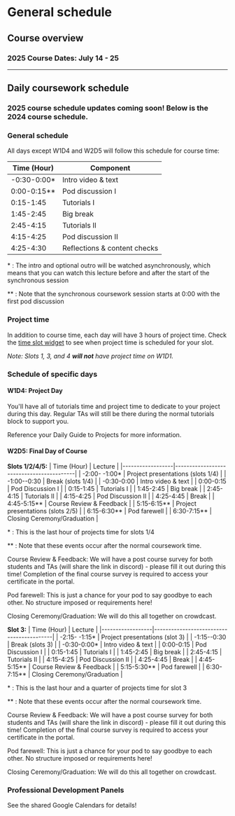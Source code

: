 # General schedule

## Course overview
### 2025 Course Dates: July 14 - 25 
----

## Daily coursework schedule
### 2025 course schedule updates coming soon! Below is the 2024 course schedule. 

### General schedule
All days except W1D4 and W2D5 will follow this schedule for course time:
 
|    Time (Hour)   |    Component                          |
|------------------|---------------------------------------|
|   -0:30-0:00\*   |    Intro video & text                 |
|    0:00-0:15\**  |    Pod discussion I                   |
|    0:15-1:45     |    Tutorials I                        |
|    1:45-2:45     |    Big break                          |
|    2:45-4:15     |    Tutorials II                       |
|    4:15-4:25     |    Pod discussion II                  |
|    4:25-4:30     |    Reflections & content checks       |    

\* : The intro and optional outro will be watched asynchronously, which means that you can watch this lecture before and after the start of the synchronous session

\** : Note that the synchronous coursework session starts at 0:00 with the first pod discussion

### Project time
In addition to course time, each day will have 3 hours of project time. Check the [time slot widget](https://neuromatchacademy.github.io/widgets/tz.html) to see when project time is scheduled for your slot.

*Note: Slots 1, 3, and 4 **will not** have project time on W1D1.* 

### Schedule of specific days
<!--
#### W2D1: Modeling Practice & Half Project Day (Project Proposals)
*For more info on the components of this day, please see the daily guide for projects [here](https://compneuro.neuromatch.io/projects/docs/project_guidance.html#w1d2-coursework-tuesday-project-block-2-tuesday-for-slot-1-3-5-wednesday-for-slot-2-4)*

|    Time (Hour)   |    Component                          |
|------------------|---------------------------------------|
|   -0:30-0:00     |    Intro video & text                 |
|    0:00-2:00     |    Tutorial                           |
|    2:00-2:15\*   |    Outro                              |
|    2:15-3:15     |    Big break                          |
|    3:15-4:30     |    Literature review                  |

\* : While outros for other days are optional to watch, we ask that you watch this one.

During next available project time (which could be on the next day):

|    Time (Hour)   |    Component                          |
|------------------|---------------------------------------|
|    0:00-0:45\*   |    Finish literature review           |
|    0:45-3:00     |    Project proposal                   |

\* : Note that this refers to the start of the projects time, not the coursework time like usual

#### W2D5: Project Day (Abstract Writing Day)
*For more info on the components of this day, please see the daily guide for projects [here](https://compneuro.neuromatch.io/projects/docs/project_guidance.html#day-10-8h-friday-for-everyone)*

**Slots 1/3/4:**

During project time:

|    Time (Hour)   |    Component                          |
|------------------|---------------------------------------|
|    0:00-2:00\*   |    Abstract workshop                  |
|    2:00-2:15     |    Break                              |
|    2:15-3:00     |    Individual abstract editing        |

\* : Note that this refers to the start of the projects time, not the coursework time like usual

During coursework time:

|    Time (Hour)   |    Component                          |
|------------------|---------------------------------------|
|    0:00-0:45     |    Individual abstract editing II     |
|    0:45-1:30\*   |    Mentor meeting                     |
|    1:30-2:30     |    Big break                          |
|    2:30-3:30     |    Pod abstract swap                  |
|    3:30-4:30     |    Finalize abstract                  |

\* : Timing of this mentor meeting may need to vary based on mentor availability

**Slots 2/5:**

During coursework time:

|    Time (Hour)   |    Component                          |
|------------------|---------------------------------------|
|    0:00-2:00\*   |    Abstract workshop                  |
|    2:00-3:00     |    Big break                          |
|    3:00-4:30     |    Individual abstract editing        |


During project time:

|    Time (Hour)   |    Component                          |
|------------------|---------------------------------------|
|    0:00-0:45\*, \**  |    Mentor meeting                  |
|    0:45-1:45     |    Pod abstract swap                  |
|    1:45-2:00     |    Break                              |
|    2:00-3:00     |   Finalize abstract                   |

\* : Note that this refers to the start of the projects time, not the coursework time like usual

\** : Timing of this mentor meeting may need to vary based on mentor availability
-->
#### W1D4: Project Day 
You'll have all of tutorials time and project time to dedicate to your project during this day. Regular TAs will still be there during the normal tutorials block to support you. 

Reference your Daily Guide to Projects for more information. 

#### W2D5: Final Day of Course

**Slots 1/2/4/5:**
|    Time (Hour)   |    Lecture                               |
|------------------|------------------------------------------|
|   -2:00- -1:00\*  |    Project presentations (slots 1/4)  |
|   -1:00--0:30     |    Break (slots 1/4)                  |
|   -0:30-0:00     |    Intro video & text                    |
|    0:00-0:15      |    Pod Discussion I                      |
|    0:15-1:45      |    Tutorials I                           |
|    1:45-2:45      |    Big break                             |
|    2:45-4:15      |    Tutorials II                          |
|    4:15-4:25      |    Pod Discussion II                     |
|    4:25-4:45      |    Break                                 |
|    4:45-5:15\**   |    Course Review & Feedback                     |
|    5:15-6:15\**   |    Project presentations (slots 2/5)     | 
|    6:15-6:30\**   |    Pod farewell                         |
|    6:30-7:15\**   |    Closing Ceremony/Graduation           |

\* : This is the last hour of projects time for slots 1/4

\** : Note that these events occur after the normal coursework time.
 
Course Review & Feedback: We will have a post course survey for both students and TAs (will share the link in discord) - please fill it out during this time! Completion of the final course survey is required to access your certificate in the portal. 

Pod farewell: This is just a chance for your pod to say goodbye to each other. No structure imposed or requirements here!

Closing Ceremony/Graduation: We will do this all together on crowdcast.


**Slot 3:**
|    Time (Hour)   |    Lecture                               |
|------------------|------------------------------------------|
|   -2:15- -1:15\*  |    Project presentations (slot 3)  |
|   -1:15--0:30     |    Break (slots 3)                  |
|   -0:30-0:00\*    |    Intro video & text                    |
|    0:00-0:15      |    Pod Discussion I                      |
|    0:15-1:45      |    Tutorials I                           |
|    1:45-2:45      |    Big break                             |
|    2:45-4:15      |    Tutorials II                          |
|    4:15-4:25      |    Pod Discussion II                     |
|    4:25-4:45      |    Break                                 |
|    4:45-5:15\**   |    Course Review & Feedback              |
|    5:15-5:30\**   |    Pod farewell                         |
|    6:30-7:15\**   |    Closing Ceremony/Graduation           |

\* : This is the last hour and a quarter of projects time for slot 3

\** : Note that these events occur after the normal coursework time.

Course Review & Feedback: We will have a post course survey for both students and TAs (will share the link in discord) - please fill it out during this time! Completion of the final course survey is required to access your certificate in the portal. 

Pod farewell: This is just a chance for your pod to say goodbye to each other. No structure imposed or requirements here!

Closing Ceremony/Graduation: We will do this all together on crowdcast.


### Professional Development Panels

See the shared Google Calendars for details! 
